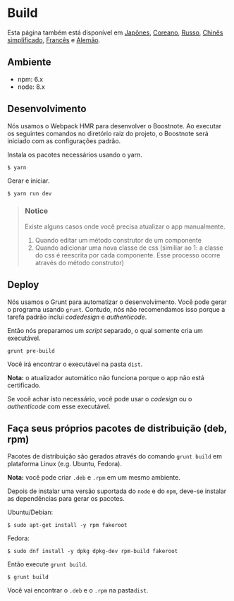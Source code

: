 # Build

Esta página também está disponível em [Japônes](https://github.com/BoostIO/Boostnote/blob/master/docs/jp/build.md), [Coreano](https://github.com/BoostIO/Boostnote/blob/master/docs/ko/build.md), [Russo](https://github.com/BoostIO/Boostnote/blob/master/docs/ru/build.md), [Chinês simplificado](https://github.com/BoostIO/Boostnote/blob/master/docs/zh_CN/build.md), [Francês](https://github.com/BoostIO/Boostnote/blob/master/docs/fr/build.md) e [Alemão](https://github.com/BoostIO/Boostnote/blob/master/docs/de/build.md).

## Ambiente

- npm: 6.x
- node: 8.x

## Desenvolvimento

Nós usamos o Webpack HMR para desenvolver o Boostnote.
Ao executar os seguintes comandos no diretório raiz do projeto, o Boostnote será iniciado com as configurações padrão.

Instala os pacotes necessários usando o yarn.

```
$ yarn
```

Gerar e iniciar.

```
$ yarn run dev
```

> ### Notice
>
> Existe alguns casos onde você precisa atualizar o app manualmente.
>
> 1. Quando editar um método construtor de um componente
> 2. Quando adicionar uma nova classe de css (similiar ao 1: a classe do css é reescrita por cada componente. Esse processo ocorre através do método construtor)

## Deploy

Nós usamos o Grunt para automatizar o desenvolvimento.
Você pode gerar o programa usando `grunt`. Contudo, nós não recomendamos isso porque a tarefa padrão inclui _codedesign_ e _authenticode_.

Então nós preparamos um _script_ separado, o qual somente cria um executável.

```
grunt pre-build
```

Você irá encontrar o executável na pasta `dist`. 

**Nota:** o atualizador automático não funciona porque o app não está certificado.

Se você achar isto necessário, você pode usar o _codesign_ ou o _authenticode_ com esse executável.

## Faça seus próprios pacotes de distribuição (deb, rpm)

Pacotes de distribuição são gerados através do comando `grunt build` em plataforma Linux (e.g. Ubuntu, Fedora).

**Nota:** você pode criar `.deb` e `.rpm` em um mesmo ambiente.

Depois de instalar uma versão suportada do `node` e do `npm`, deve-se instalar as dependências para gerar os pacotes.

Ubuntu/Debian:

```
$ sudo apt-get install -y rpm fakeroot
```

Fedora:

```
$ sudo dnf install -y dpkg dpkg-dev rpm-build fakeroot
```

Então execute `grunt build`.

```
$ grunt build
```

Você vai encontrar o `.deb` e o `.rpm` na pasta`dist`.
